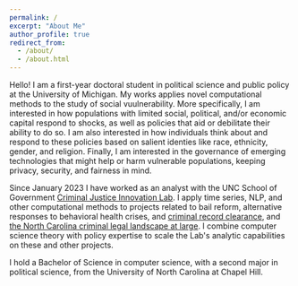 ```yaml
---
permalink: /
excerpt: "About Me"
author_profile: true
redirect_from: 
  - /about/
  - /about.html
---
```

Hello! I am a first-year doctoral student in political science and public policy at the University of Michigan. My works applies novel computational methods to the study of social vuulnerability. More specifically, I am interested in how populations with limited social, political, and/or economic capital respond to shocks, as well as policies that aid or debilitate their ability to do so. I am also interested in how individuals think about and respond to these policies based on salient identies like race, ethnicity, gender, and religion. Finally, I am interested in the governance of emerging technologies that might help or harm vulnerable populations, keeping privacy, security, and fairness in mind.

Since January 2023 I have worked as an analyst with the UNC School of Government [Criminal Justice Innovation Lab](https://cjil.sog.unc.edu/). I apply time series, NLP, and other computational methods to projects related to bail reform, alternative responses to behavioral health crises, and [criminal record clearance](https://cjil.shinyapps.io/RecordClearanceDashboard/), and [the North Carolina criminal legal landscape at large](https://cjil.shinyapps.io/MeasuringJustice/). I combine computer science theory with policy expertise to scale the Lab's analytic capabilities on these and other projects.

I hold a Bachelor of Science in computer science, with a second major in political science, from the University of North Carolina at Chapel Hill.